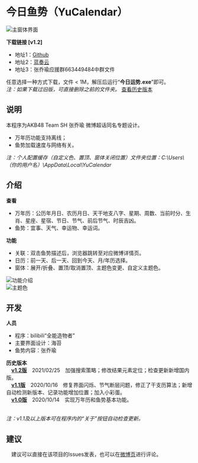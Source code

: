 # 今日鱼势（YuCalendar）
![主窗体界面](https://gitee.com/tp1415926535/YuCalendar/raw/main/%E6%A6%82%E8%BF%B0%E5%9B%BE/%E8%93%9D%E7%AD%BE.png)

**下载链接 [v1.2]**   
- 地址1：[Github](https://github.com/tp1415926535/YuCalendar/raw/main/%E4%BB%8A%E6%97%A5%E9%B1%BC%E5%8A%BFv1.2.rar)   
- 地址2：[蓝奏云](https://wws.lanzous.com/iCQZpm79ppi)   
- 地址3：张乔瑜应援群663449484中群文件

任意选择一种方式下载，文件 < 1M，解压后运行“**今日运势.exe**”即可。   
*注：如果下载过旧版，可直接删除之前的文件夹。*  [查看历史版本](https://gitee.com/tp1415926535/YuCalendar/blob/main/%E8%AF%B4%E6%98%8E%E6%96%87%E6%A1%A3.md#%E5%BC%80%E5%8F%91)    
   
**说明**   
-   
  本程序为AKB48 Team SH 张乔瑜 微博超话同名专题设计。   
- 万年历功能支持离线；   
- 鱼势加载速度与网络有关。   

*注：个人配置缓存（自定义色、置顶、窗体关闭位置）文件夹位置：C:\Users\（你的用户名）\AppData\Local\YuCalendar*   

**介绍**
-    

**查看**   
- 万年历：公历年月日、农历月日、天干地支八字、星期、周数、当前时分、生肖、星座、星宿、节日、节气、前后节气、时辰吉凶。      
- 鱼势：宜事、天气、幸运物、幸运词。   
   
**功能**
- 关联：双击鱼势描述后，浏览器跳转至对应微博详情页。   
- 日历：前一天、后一天、回到今天、月/年历选择。   
- 窗体：展开/折叠、置顶/取消置顶、主题色变更、自定义主题色。    
   
![功能介绍](https://gitee.com/tp1415926535/YuCalendar/raw/main/%E6%A6%82%E8%BF%B0%E5%9B%BE/%E4%BB%8A%E6%97%A5%E9%B1%BC%E5%8A%BF%E6%8A%98%E5%8F%A0%E5%B1%95%E5%BC%80.jpg)   
![主题色](https://gitee.com/tp1415926535/YuCalendar/raw/main/%E6%A6%82%E8%BF%B0%E5%9B%BE/%E4%BB%8A%E6%97%A5%E9%B1%BC%E5%8A%BF%E4%B8%BB%E9%A2%98%E8%89%B2.jpg)   

**开发**   
-  
**人员**   
- 程序：bilibili“全能造物者”   
- 主要界面设计：海苔   
- 鱼势内容：张乔瑜   
   
**历史版本**   
　**[v1.2版](https://wws.lanzous.com/iCQZpm79ppi)**　2021/02/25　加强搜索策略；修改结果元素定位；检查更新新增国内版。    
　**[v1.1版](https://wws.lanzous.com/i9DJ1hhacgh)**　2020/10/16　修复界面闪烁、节气断层问题，修正了干支历算法；新增自动检测新版本、记录功能增加位置；加入小彩蛋。    
　**[v1.0版](https://wws.lanzous.com/iKiumhgeeta)**　2020/10/14　实现万年历和鱼势基本功能。   
 </br>   
    
   *注：v1.1及以上版本可在程序内的“关于”按钮自动检查更新。*   
   
**建议**
- 
　建议可以直接在该项目的Issues发表，也可以在[微博页](https://weibo.com/6505195747/JpbnSFUgI?type=comment#_loginLayer_1602732729227)进行评论。
